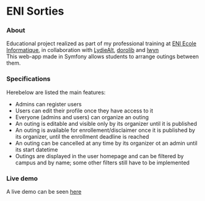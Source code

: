 # ENI Sorties
### About 
Educational project realized as part of my professional training at [ENI Ecole Informatique](https://www.eni-ecole.fr/), in collaboration with [LydieAlt](https://github.com/LydieAlt), [dorolib](https://github.com/dorolib) and [lwyn](https://github.com/EugenieFuchs) <br>
This web-app made in Symfony allows students to arrange outings between them. <br>
### Specifications
Herebelow are listed the main features:
- Admins can register users
- Users can edit their profile once they have access to it
- Everyone (admins and users) can organize an outing
- An outing is editable and visible only by its organizer until it is published
- An outing is available for enrollement/disclaimer once it is published by its organizer, until the enrollment deadline is reached
- An outing can be cancelled at any time by its organizer ot an admin until its start datetime
- Outings are displayed in the user homepage and can be filtered by campus and by name; some other filters still have to be implemented
### Live demo
A live demo can be seen [here](https://damienvassart.dev/portfolio/sorties/livedemo/public)
